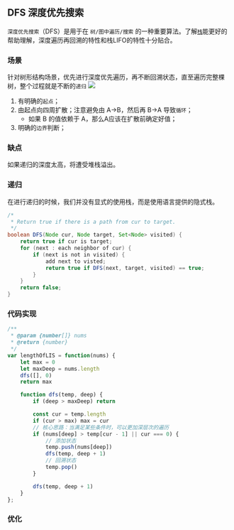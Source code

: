 ## DFS 深度优先搜索

`深度优先搜索`（DFS）是用于在 `树/图中遍历/搜索` 的一种重要算法。了解[`栈`](./../dataStructure/stack.md)能更好的帮助理解，深度遍历再回溯的特性和栈LIFO的特性十分贴合。

### 场景

针对树形结构场景，优先进行深度优先遍历，再不断回溯状态，直至遍历完整棵树，整个过程就是不断的`递归`
![](https://tva1.sinaimg.cn/large/007S8ZIlgy1ghzn9zywbtj31kl0u0dki.jpg)

1. 有明确的`起点`；
2. 由起点向四周扩散；注意避免由 A->B，然后再 B->A 导致`循环`；
    - 如果 B 的值依赖于 A，那么A应该在扩散前确定好值；
3. 明确的`边界`判断；

### 缺点
如果递归的深度太高，将遭受堆栈溢出。

### 递归
在进行递归的时候，我们并没有显式的使用栈，而是使用语言提供的隐式栈。
```java
/*
 * Return true if there is a path from cur to target.
 */
boolean DFS(Node cur, Node target, Set<Node> visited) {
    return true if cur is target;
    for (next : each neighbor of cur) {
        if (next is not in visited) {
            add next to visted;
            return true if DFS(next, target, visited) == true;
        }
    }
    return false;
}
```

### 代码实现
```js
/**
 * @param {number[]} nums
 * @return {number}
 */
var lengthOfLIS = function(nums) {
    let max = 0
    let maxDeep = nums.length
    dfs([], 0)
    return max

    function dfs(temp, deep) {
        if (deep > maxDeep) return

        const cur = temp.length
        if (cur > max) max = cur
        // 核心思路：当满足某些条件时，可以更加深层次的遍历
        if (nums[deep] > temp[cur - 1] || cur === 0) {
            // 添加状态
            temp.push(nums[deep])
            dfs(temp, deep + 1)
            // 回溯状态
            temp.pop()
        }

        dfs(temp, deep + 1)
    }
};
```

### 优化
